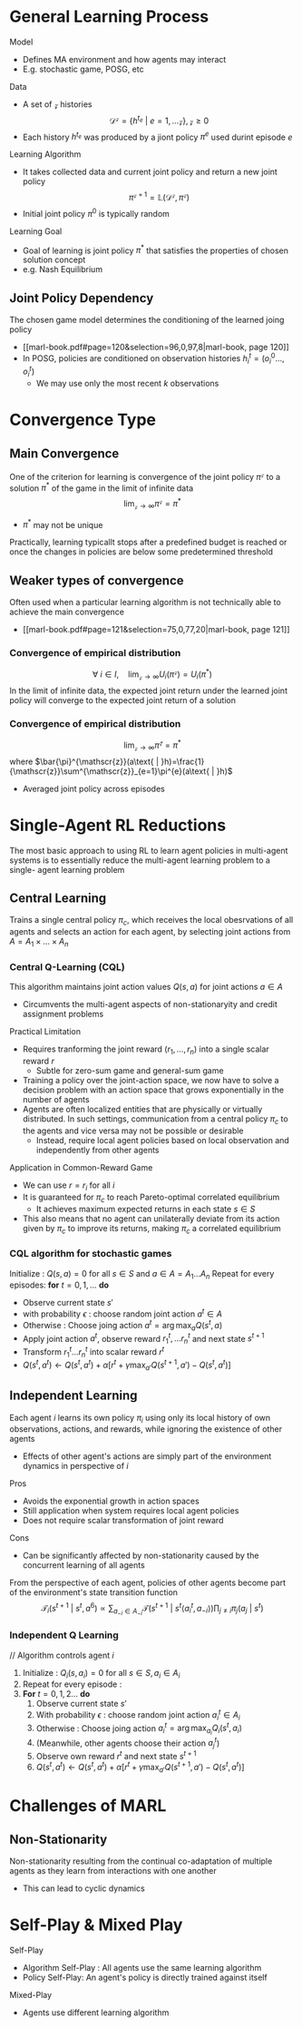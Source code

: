# General Learning Process
Model
- Defines MA environment and how agents may interact
- E.g. stochastic game, POSG, etc

Data
- A set of $\mathscr{z}$ histories
$$\mathcal{D}^{\mathscr{z}}=\{ h^{t_{e}}\text{ | }e=1,\dots\mathscr{z} \}, \mathscr{z}\geq0$$
- Each history $h^{t_{e}}$ was produced by a jiont policy $\pi^{e}$ used durint episode $e$

Learning Algorithm
- It takes collected data and current joint policy and return a new joint policy
$$\pi^{\mathscr{z}+1}=\mathbb{L}(\mathcal{D}^{\mathscr{z}}, \pi^{\mathscr{z}})$$
- Initial joint policy $\pi^{0}$ is typically random

Learning Goal
- Goal of learning is joint policy $\pi^{*}$ that satisfies the properties of chosen solution concept
- e.g. Nash Equilibrium

## Joint Policy Dependency
The chosen game model determines the conditioning of the learned joing policy
- [[marl-book.pdf#page=120&selection=96,0,97,8|marl-book, page 120]]
- In POSG, policies are conditioned on observation histories $h^{t}_{i}=(o^{0}_{i}\dots ,o^{t}_{i})$
	- We may use only the most recent $k$ observations


# Convergence Type

## Main Convergence
One of the criterion for learning is convergence of the joint policy $\pi^{\mathscr{z}}$ to a solution $\pi^{*}$ of the game in the limit of infinite data
$$\lim_{ \mathscr{z} \to \infty } \pi^{\mathscr{z}}=\pi^{*}$$
- $\pi^{*}$ may not be unique

Practically, learning typicallt stops after a predefined budget is reached or once the changes in policies are below some predetermined threshold

## Weaker types of convergence
Often used when a particular learning algorithm is not technically able to achieve the main convergence
- [[marl-book.pdf#page=121&selection=75,0,77,20|marl-book, page 121]]
### Convergence of empirical distribution

$$\forall \text{ }i\in I,\quad\lim_{ \mathscr{z} \to \infty } U_{i}(\pi^{\mathscr{z}})=U_{i}(\pi^{*})$$
In the limit of infinite data, the expected joint return under the learned joint policy will converge to the expected joint return of a solution

### Convergence of empirical distribution
$$\lim_{ \mathscr{z} \to \infty } \bar{\pi}^{\mathscr{z}}=\pi^{*}$$
where $\bar{\pi}^{\mathscr{z}}(a\text{ | }h)=\frac{1}{\mathscr{z}}\sum^{\mathscr{z}}_{e=1}\pi^{e}(a\text{ | }h)$
- Averaged joint policy across episodes

# Single-Agent RL Reductions
The most basic approach to using RL to learn agent policies in multi-agent systems is to essentially reduce the multi-agent learning problem to a single- agent learning problem
## Central Learning
Trains a single central policy $\pi_{c}$, which receives the local obesrvations of all agents and selects an action for each agent, by selecting joint actions from $A=A_{1}\times\dots \times A_{n}$

### Central Q-Learning (CQL)
This algorithm maintains joint action values $Q(s,a)$ for joint actions $a\in A$
- Circumvents the multi-agent aspects of non-stationaryity and credit assignment problems

Practical Limitation
- Requires tranforming the joint reward $(r_{1},\dots,r_{n})$ into a single scalar reward $r$
	- Subtle for zero-sum game and general-sum game
- Training a policy over the joint-action space, we now have to solve a decision problem with an action space that grows exponentially in the number of agents
- Agents are often localized entities that are physically or virtually distributed. In such settings, communication from a central policy $\pi_{c}$ to the agents and vice versa may not be possible or desirable
	- Instead, require local agent policies based on local observation and independently from other agents

Application in Common-Reward Game
- We can use $r=r_{i}$ for all $i$
- It is guaranteed for $\pi_{c}$ to reach Pareto-optimal correlated equilibrium
	- It achieves maximum expected returns in each state $s\in S$
- This also means that no agent can unilaterally deviate from its action given by $\pi_{c}$ to improve its returns, making $\pi_{c}$ a correlated equilibrium

### CQL algorithm for stochastic games
Initialize : $Q(s,a)=0$ for all $s\in S$ and $a\in A=A_{1}\dots A_{n}$
Repeat for every episodes:
**for** $t=0,1,\dots$ **do**
- Observe current state $s'$
- with probability $\epsilon$ : choose random joint action $a^{t}\in A$
- Otherwise : Choose joing action $a^{t}=\arg\max_{a}Q(s^{t}, a)$
- Apply joint action $a^{t}$, observe reward $r^{t}_{1}, \dots r^{t}_{n}$ and next state $s^{t+1}$
- Transform $r^{t}_{1}\dots r^{t}_{n}$ into scalar reward $r^{t}$
- $Q(s^{t}, a^{t})\leftarrow Q(s^{t}, a^{t})+\alpha[r^{t}+\gamma\displaystyle\max_{a'}Q(s^{t+1}, a')-Q(s^{t}, a^{t})]$

## Independent Learning
Each agent $i$ learns its own policy $\pi_{i}$ using only its local history of own observations, actions, and rewards, while ignoring the existence of other agents
- Effects of other agent's actions are simply part of the environment dynamics in perspective of $i$

Pros
- Avoids the exponential growth in action spaces
- Still application when system requires local agent policies
- Does not require scalar transformation of joint reward

Cons
- Can be significantly affected by non-stationarity caused by the concurrent learning of all agents

From the perspective of each agent, policies of other agents become part of the environment's state transition function
$$\mathcal{T}_{i}(s^{t+1}\text{ | }s^{t}, a^{6})\propto \sum_{a_{-i}\in A_{-i}}\mathcal{T}(s^{t+1}\text{ | }s^{t}\langle a^{t}_{i}, a_{-i} \rangle)\prod_{j\neq i}\pi_{j}(a_{j}\text{ | }s^{t})$$
### Independent Q Learning
// Algorithm controls agent $i$
1. Initialize : $Q_{i}(s, a_{i})=0$ for all $s\in S, a_{i}\in A_{i}$
2. Repeat for every episode : 
3. **For** $t=0,1,2\dots$ **do** 
	1. Observe current state $s'$
	2. With probability $\epsilon$ : choose random joint action $a^{t}_{i}\in A_{i}$
	3. Otherwise : Choose joing action $a^{t}_{i}=\arg\max_{a_{i}}Q_{i}(s^{t}, a_{i})$
	4. (Meanwhile, other agents choose their action $a_{j}^{t}$)
	5. Observe own reward $r^{t}$ and next state $s^{t+1}$
	6. $Q(s^{t}, a^{t})\leftarrow Q(s^{t}, a^{t})+\alpha[r^{t}+\gamma\displaystyle\max_{a'}Q(s^{t+1}, a')-Q(s^{t}, a^{t})]$

# Challenges of MARL
## Non-Stationarity
Non-stationarity resulting from the continual co-adaptation of multiple agents as they learn from interactions with one another
- This can lead to cyclic dynamics

# Self-Play & Mixed Play
Self-Play
- Algorithm Self-Play : All agents use the same learning algorithm
- Policy Self-Play: An agent's policy is directly trained against itself

Mixed-Play
- Agents use different learning algorithm